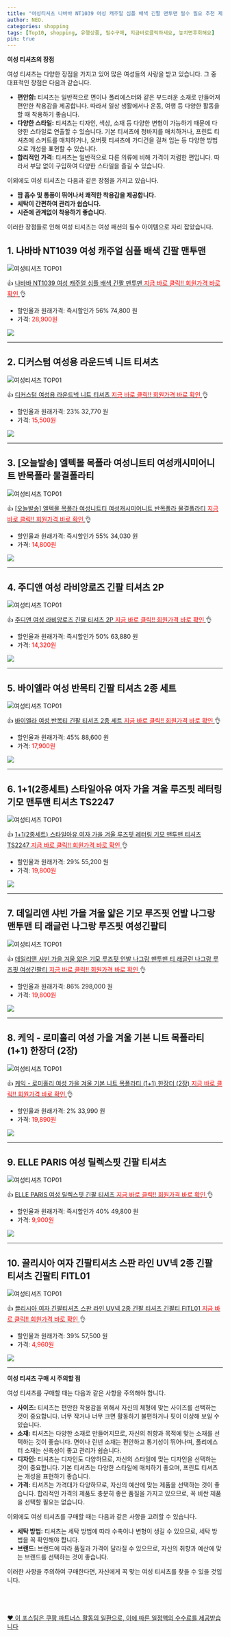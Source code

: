 ```yaml
---
title: "여성티셔츠 나바바 NT1039 여성 캐주얼 심플 배색 긴팔 맨투맨 필수 필요 추천 제품 비교 최저 가격 비교 장점 구매 후기 구매평"
author: NEO.
categories: shopping
tags: [Top10, shopping, 유행상품, 필수구매, 지금바로클릭하세요, 놓치면후회해요]
pin: true
---
```

**여성 티셔츠의 장점**

여성 티셔츠는 다양한 장점을 가지고 있어 많은 여성들의 사랑을 받고 있습니다. 그 중 대표적인 장점은 다음과 같습니다.

* **편안함:** 티셔츠는 일반적으로 면이나 폴리에스터와 같은 부드러운 소재로 만들어져 편안한 착용감을 제공합니다. 따라서 일상 생활에서나 운동, 여행 등 다양한 활동을 할 때 착용하기 좋습니다.
* **다양한 스타일:** 티셔츠는 디자인, 색상, 소재 등 다양한 변형이 가능하기 때문에 다양한 스타일로 연출할 수 있습니다. 기본 티셔츠에 청바지를 매치하거나, 프린트 티셔츠에 스커트를 매치하거나, 오버핏 티셔츠에 가디건을 걸쳐 입는 등 다양한 방법으로 개성을 표현할 수 있습니다.
* **합리적인 가격:** 티셔츠는 일반적으로 다른 의류에 비해 가격이 저렴한 편입니다. 따라서 부담 없이 구입하여 다양한 스타일을 즐길 수 있습니다.

이외에도 여성 티셔츠는 다음과 같은 장점을 가지고 있습니다.

* **땀 흡수 및 통풍이 뛰어나서 쾌적한 착용감을 제공합니다.**
* **세탁이 간편하여 관리가 쉽습니다.**
* **시즌에 관계없이 착용하기 좋습니다.**

이러한 장점들로 인해 여성 티셔츠는 여성 패션의 필수 아이템으로 자리 잡았습니다.

   

## 1. 나바바 NT1039 여성 캐주얼 심플 배색 긴팔 맨투맨

![여성티셔츠 TOP01](https://thumbnail6.coupangcdn.com/thumbnails/remote/490x490ex/image/vendor_inventory/d00a/0c81c8e07ff7597d40d688e3e544f36714901bac312a924f23f5bd774d8f.jpg)


👍 [나바바 NT1039 여성 캐주얼 심플 배색 긴팔 맨투맨 <font color=red> 지금 바로 클릭!! 회원가격 바로 확인 </font> ](https://link.coupang.com/re/AFFSDP?lptag=AF3617701&subid=GithubCoopas&pageKey=7605436396&traceid=V0-153&itemId=20129361018&vendorItemId=87464098756) 👌 


- 할인율과 원래가격: 즉시할인가 56%  74,800   원
- 가격: <span style='color:red'>28,900원</span>

[![](/discount_price.png)](https://link.coupang.com/re/AFFSDP?lptag=AF3617701&subid=GithubCoopas&pageKey=7605436396&traceid=V0-153&itemId=20129361018&vendorItemId=87464098756)

---


   

## 2. 디커스텀 여성용 라운드넥 니트 티셔츠

![여성티셔츠 TOP01](https://thumbnail10.coupangcdn.com/thumbnails/remote/490x490ex/image/vendor_inventory/b594/4d48e6dd76fe19e528ebbd93f8be945174fddc7302c82026832157969820.jpg)


👍 [디커스텀 여성용 라운드넥 니트 티셔츠 <font color=red> 지금 바로 클릭!! 회원가격 바로 확인 </font> ](https://link.coupang.com/re/AFFSDP?lptag=AF3617701&subid=GithubCoopas&pageKey=6758328914&traceid=V0-153&itemId=15831023923&vendorItemId=83042692326) 👌 


- 할인율과 원래가격: 23%  32,770   원
- 가격: <span style='color:red'>15,500원</span>

[![](/discount_price.png)](https://link.coupang.com/re/AFFSDP?lptag=AF3617701&subid=GithubCoopas&pageKey=6758328914&traceid=V0-153&itemId=15831023923&vendorItemId=83042692326)

---


   

## 3. [오늘발송] 엘텍몰 목폴라 여성니트티 여성캐시미어니트 반목폴라 물결폴라티

![여성티셔츠 TOP01](https://thumbnail7.coupangcdn.com/thumbnails/remote/490x490ex/image/vendor_inventory/132b/40811f96a100c55a5904af7055f04643efccb8236ae46f0867b25fed1353.jpg)


👍 [[오늘발송] 엘텍몰 목폴라 여성니트티 여성캐시미어니트 반목폴라 물결폴라티 <font color=red> 지금 바로 클릭!! 회원가격 바로 확인 </font> ](https://link.coupang.com/re/AFFSDP?lptag=AF3617701&subid=GithubCoopas&pageKey=6856045443&traceid=V0-153&itemId=16350601525&vendorItemId=83542280901) 👌 


- 할인율과 원래가격: 즉시할인가 55%  34,030   원
- 가격: <span style='color:red'>14,800원</span>

[![](/discount_price.png)](https://link.coupang.com/re/AFFSDP?lptag=AF3617701&subid=GithubCoopas&pageKey=6856045443&traceid=V0-153&itemId=16350601525&vendorItemId=83542280901)

---


   

## 4. 주디앤 여성 라비앙로즈 긴팔 티셔츠 2P

![여성티셔츠 TOP01](https://thumbnail9.coupangcdn.com/thumbnails/remote/490x490ex/image/vendor_inventory/d4f9/82fa70ecd79fc89d386bce215ab1a5ba71bd6444045c9173de60eb8abb9a.jpg)


👍 [주디앤 여성 라비앙로즈 긴팔 티셔츠 2P <font color=red> 지금 바로 클릭!! 회원가격 바로 확인 </font> ](https://link.coupang.com/re/AFFSDP?lptag=AF3617701&subid=GithubCoopas&pageKey=7195897845&traceid=V0-153&itemId=18178017330&vendorItemId=85330343407) 👌 


- 할인율과 원래가격: 즉시할인가 50%  63,880   원
- 가격: <span style='color:red'>14,320원</span>

[![](/discount_price.png)](https://link.coupang.com/re/AFFSDP?lptag=AF3617701&subid=GithubCoopas&pageKey=7195897845&traceid=V0-153&itemId=18178017330&vendorItemId=85330343407)

---


   

## 5. 바이엘라 여성 반목티 긴팔 티셔츠 2종 세트

![여성티셔츠 TOP01](https://thumbnail10.coupangcdn.com/thumbnails/remote/490x490ex/image/vendor_inventory/f730/f219e852af4e106bc83ed208a018ff393a089bfcbba18f954e89f9aad446.jpg)


👍 [바이엘라 여성 반목티 긴팔 티셔츠 2종 세트 <font color=red> 지금 바로 클릭!! 회원가격 바로 확인 </font> ](https://link.coupang.com/re/AFFSDP?lptag=AF3617701&subid=GithubCoopas&pageKey=7687683532&traceid=V0-153&itemId=20549558263&vendorItemId=87574318684) 👌 


- 할인율과 원래가격: 45%  88,600   원
- 가격: <span style='color:red'>17,900원</span>

[![](/discount_price.png)](https://link.coupang.com/re/AFFSDP?lptag=AF3617701&subid=GithubCoopas&pageKey=7687683532&traceid=V0-153&itemId=20549558263&vendorItemId=87574318684)

---


   

## 6. 1+1(2종세트) 스타일아유 여자 가을 겨울 루즈핏 레터링 기모 맨투맨 티셔츠 TS2247

![여성티셔츠 TOP01](https://thumbnail10.coupangcdn.com/thumbnails/remote/490x490ex/image/vendor_inventory/9ee4/152494d6c72583ecb1da7b42706eb34d8bd8c8a596ae1ce64e31e2884ff4.jpg)


👍 [1+1(2종세트) 스타일아유 여자 가을 겨울 루즈핏 레터링 기모 맨투맨 티셔츠 TS2247 <font color=red> 지금 바로 클릭!! 회원가격 바로 확인 </font> ](https://link.coupang.com/re/AFFSDP?lptag=AF3617701&subid=GithubCoopas&pageKey=7673346562&traceid=V0-153&itemId=20475746444&vendorItemId=87561559317) 👌 


- 할인율과 원래가격: 29%  55,200   원
- 가격: <span style='color:red'>19,800원</span>

[![](/discount_price.png)](https://link.coupang.com/re/AFFSDP?lptag=AF3617701&subid=GithubCoopas&pageKey=7673346562&traceid=V0-153&itemId=20475746444&vendorItemId=87561559317)

---


   

## 7. 데일리앤 샤빈 가을 겨울 얇은 기모 루즈핏 언발 나그랑 맨투맨 티 래글런 나그랑 루즈핏 여성긴팔티

![여성티셔츠 TOP01](https://thumbnail8.coupangcdn.com/thumbnails/remote/490x490ex/image/vendor_inventory/0e9e/f83e1027445e355dc729d34d8d1031ab1d0e3213c82a3cb039d4c08c9740.jpg)


👍 [데일리앤 샤빈 가을 겨울 얇은 기모 루즈핏 언발 나그랑 맨투맨 티 래글런 나그랑 루즈핏 여성긴팔티 <font color=red> 지금 바로 클릭!! 회원가격 바로 확인 </font> ](https://link.coupang.com/re/AFFSDP?lptag=AF3617701&subid=GithubCoopas&pageKey=7704880059&traceid=V0-153&itemId=20638546142&vendorItemId=87730671630) 👌 


- 할인율과 원래가격: 86%  298,000   원
- 가격: <span style='color:red'>19,800원</span>

[![](/discount_price.png)](https://link.coupang.com/re/AFFSDP?lptag=AF3617701&subid=GithubCoopas&pageKey=7704880059&traceid=V0-153&itemId=20638546142&vendorItemId=87730671630)

---


   

## 8. 케익 - 로미홀리 여성 가을 겨울 기본 니트 목폴라티 (1+1) 한장더 (2장)

![여성티셔츠 TOP01](https://thumbnail8.coupangcdn.com/thumbnails/remote/490x490ex/image/vendor_inventory/35c1/3d354a300cea905bf09d9620c644c43728aaf9eaacb7048eceee6a914d02.jpg)


👍 [케익 - 로미홀리 여성 가을 겨울 기본 니트 목폴라티 (1+1) 한장더 (2장) <font color=red> 지금 바로 클릭!! 회원가격 바로 확인 </font> ](https://link.coupang.com/re/AFFSDP?lptag=AF3617701&subid=GithubCoopas&pageKey=6305684015&traceid=V0-153&itemId=13061636903&vendorItemId=87369717288) 👌 


- 할인율과 원래가격: 2%  33,990   원
- 가격: <span style='color:red'>19,890원</span>

[![](/discount_price.png)](https://link.coupang.com/re/AFFSDP?lptag=AF3617701&subid=GithubCoopas&pageKey=6305684015&traceid=V0-153&itemId=13061636903&vendorItemId=87369717288)

---


   

## 9. ELLE PARIS 여성 릴렉스핏 긴팔 티셔츠

![여성티셔츠 TOP01](https://thumbnail6.coupangcdn.com/thumbnails/remote/490x490ex/image/retail/images/546817895917102-f42f2e58-e569-429a-bf71-9438f5ade14a.jpg)


👍 [ELLE PARIS 여성 릴렉스핏 긴팔 티셔츠 <font color=red> 지금 바로 클릭!! 회원가격 바로 확인 </font> ](https://link.coupang.com/re/AFFSDP?lptag=AF3617701&subid=GithubCoopas&pageKey=6659803470&traceid=V0-153&itemId=15283715745&vendorItemId=82504199793) 👌 


- 할인율과 원래가격: 즉시할인가 40%  49,800   원
- 가격: <span style='color:red'>9,900원</span>

[![](/discount_price.png)](https://link.coupang.com/re/AFFSDP?lptag=AF3617701&subid=GithubCoopas&pageKey=6659803470&traceid=V0-153&itemId=15283715745&vendorItemId=82504199793)

---


   

## 10. 끌리시아 여자 긴팔티셔츠 스판 라인 UV넥 2종 긴팔 티셔츠 긴팔티 FITL01

![여성티셔츠 TOP01](https://thumbnail7.coupangcdn.com/thumbnails/remote/490x490ex/image/vendor_inventory/b040/9c912ccfabe61dc4c8d720e49f1ba1278a282a0da20b17c874d2e832e821.jpg)


👍 [끌리시아 여자 긴팔티셔츠 스판 라인 UV넥 2종 긴팔 티셔츠 긴팔티 FITL01 <font color=red> 지금 바로 클릭!! 회원가격 바로 확인 </font> ](https://link.coupang.com/re/AFFSDP?lptag=AF3617701&subid=GithubCoopas&pageKey=7687496624&traceid=V0-153&itemId=20548460791&vendorItemId=87624761560) 👌 


- 할인율과 원래가격: 39%  57,500   원
- 가격: <span style='color:red'>4,960원</span>

[![](/discount_price.png)](https://link.coupang.com/re/AFFSDP?lptag=AF3617701&subid=GithubCoopas&pageKey=7687496624&traceid=V0-153&itemId=20548460791&vendorItemId=87624761560)

---
**여성 티셔츠 구매 시 주의할 점**

여성 티셔츠를 구매할 때는 다음과 같은 사항을 주의해야 합니다.

* **사이즈:** 티셔츠는 편안한 착용감을 위해서 자신의 체형에 맞는 사이즈를 선택하는 것이 중요합니다. 너무 작거나 너무 크면 활동하기 불편하거나 핏이 이상해 보일 수 있습니다.
* **소재:** 티셔츠는 다양한 소재로 만들어지므로, 자신의 취향과 목적에 맞는 소재를 선택하는 것이 좋습니다. 면이나 린넨 소재는 편안하고 통기성이 뛰어나며, 폴리에스터 소재는 신축성이 좋고 관리가 쉽습니다.
* **디자인:** 티셔츠는 디자인도 다양하므로, 자신의 스타일에 맞는 디자인을 선택하는 것이 중요합니다. 기본 티셔츠는 다양한 스타일에 매치하기 좋으며, 프린트 티셔츠는 개성을 표현하기 좋습니다.
* **가격:** 티셔츠는 가격대가 다양하므로, 자신의 예산에 맞는 제품을 선택하는 것이 좋습니다. 합리적인 가격의 제품도 충분히 좋은 품질을 가지고 있으므로, 꼭 비싼 제품을 선택할 필요는 없습니다.

이외에도 여성 티셔츠를 구매할 때는 다음과 같은 사항을 고려할 수 있습니다.

* **세탁 방법:** 티셔츠는 세탁 방법에 따라 수축이나 변형이 생길 수 있으므로, 세탁 방법을 꼭 확인해야 합니다.
* **브랜드:** 브랜드에 따라 품질과 가격이 달라질 수 있으므로, 자신의 취향과 예산에 맞는 브랜드를 선택하는 것이 좋습니다.

이러한 사항을 주의하여 구매한다면, 자신에게 꼭 맞는 여성 티셔츠를 찾을 수 있을 것입니다.<br><br><br><br><br> [ ❤  이 포스팅은 쿠팡 파트너스 활동의 일환으로, 이에 따른 일정액의 수수료를 제공받습니다](https://link.coupang.com/a/bcEFyh)